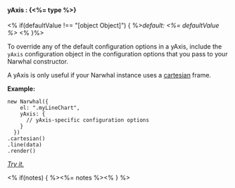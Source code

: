 #### **yAxis** : {<%= type %>}

<% if(defaultValue !== "[object Object]") { %>*default: <%= defaultValue %>* <% }%>

To override any of the default configuration options in a yAxis, include the `yAxis` configuration object in the configuration options that you pass to your Narwhal constructor.

A yAxis is only useful if your Narwhal instance uses a [cartesian](#cartesian) frame.

**Example:**

	new Narwhal({
	    el: ".myLineChart",
	    yAxis: {
	      // yAxis-specific configuration options
	    }
	  })
	.cartesian()
	.line(data)
	.render()

*[Try it.](http://jsfiddle.net/forio/Te6ew/)*

<% if(notes) { %><%= notes %><% } %>


